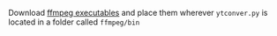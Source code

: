Download <a href="https://www.ffmpeg.org/download.html">ffmpeg executables</a> and place them wherever `ytconver.py` is located in a folder called `ffmpeg/bin`
